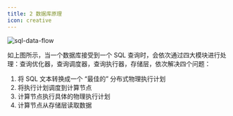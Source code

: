 ```yaml
---
title: 2 数据库原理
icon: creative
---
```


![sql-data-flow](https://blog.bcmeng.com/post/media/16404977814611/sql-data-flow.png)

如上图所示，当一个数据库接受到一个 SQL 查询时，会依次通过四大模块进行处理：查询优化器，查询调度器，查询执行器，存储层，依次解决四个问题：

1. 将 SQL 文本转换成一个 “最佳的” 分布式物理执行计划
2. 将执行计划调度到计算节点
3. 计算节点执行具体的物理执行计划
4. 计算节点从存储层读取数据


